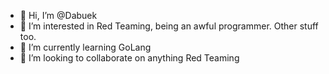 - 👋 Hi, I’m @Dabuek
- 👀 I’m interested in Red Teaming, being an awful programmer. Other stuff too.
- 🌱 I’m currently learning GoLang
- 💞️ I’m looking to collaborate on anything Red Teaming

<!---
Dabuek/Dabuek is a ✨ special ✨ repository because its `README.md` (this file) appears on your GitHub profile.
You can click the Preview link to take a look at your changes.
--->
